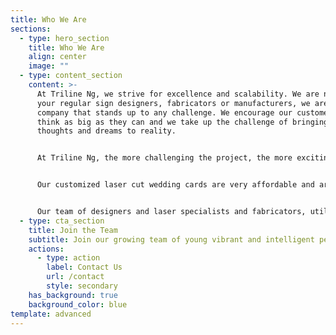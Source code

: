 ```yaml
---
title: Who We Are
sections:
  - type: hero_section
    title: Who We Are
    align: center
    image: ""
  - type: content_section
    content: >-
      At Triline Ng, we strive for excellence and scalability. We are not just
      your regular sign designers, fabricators or manufacturers, we are a
      company that stands up to any challenge. We encourage our customers to
      think as big as they can and we take up the challenge of bringing their
      thoughts and dreams to reality.


      At Triline Ng, the more challenging the project, the more exciting it becomes. Our international partnership and collaboration means we stay ahead of the technology that drives the industry.


      Our customized laser cut wedding cards are very affordable and are a unique way to make that memorable statement – a collector’s item of all times.


      Our team of designers and laser specialists and fabricators, utilize the latest and best materials and methods to achieve incredible detail in finishing and product. You will not see our signs slip, slither or slant, except by design.
  - type: cta_section
    title: Join the Team
    subtitle: Join our growing team of young vibrant and intelligent people.
    actions:
      - type: action
        label: Contact Us
        url: /contact
        style: secondary
    has_background: true
    background_color: blue
template: advanced
---
```


